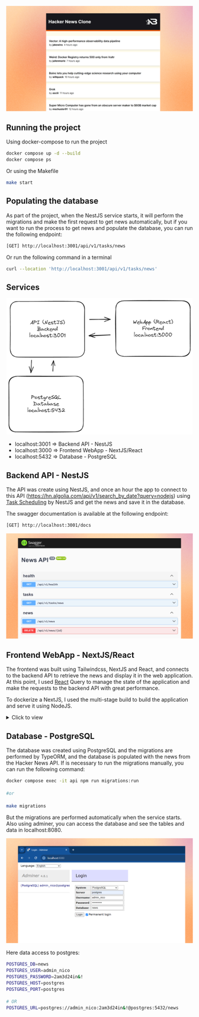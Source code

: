 ![image](/images/cover.jpg)

## Running the project

Using docker-compose to run the project
```bash
docker compose up -d --build
docker compose ps
```

Or using the Makefile
```bash
make start
```

## Populating the database

As part of the project, when the NestJS service starts, it will perform the migrations and make the first request to get news automatically, but if you want to run the process to get news and populate the database, you can run the following endpoint:

```bash
[GET] http://localhost:3001/api/v1/tasks/news
```

Or run the following command in a terminal

```bash
curl --location 'http://localhost:3001/api/v1/tasks/news'
```

## Services

![image](/images/services.png)

- localhost:3001 => Backend API - NestJS
- localhost:3000 => Frontend WebApp - NextJS/React
- localhost:5432 => Database - PostgreSQL 

## Backend API - NestJS

The API was create using NestJS, and once an hour the app to connect to this API (https://hn.algolia.com/api/v1/search_by_date?query=nodejs) using [Task Scheduling](https://docs.nestjs.com/techniques/task-scheduling) by NestJS and get the news and save it in the database.

The swagger documentation is available at the following endpoint:

```bash
[GET] http://localhost:3001/docs
```

![image](/images/full_stack_docs.jpg)


## Frontend WebApp - NextJS/React

The frontend was built using Tailwindcss, NextJS and React, and connects to the backend API to retrieve the news and display it in the web application. At this point, I used [React](https://tanstack.com/query/v3/) Query to manage the state of the application and make the requests to the backend API with great performance.

To dockerize a NextJS, I used the multi-stage build to build the application and serve it using NodeJS.

<details>
<summary>Click to view</summary>

```
FROM node:20 AS base
WORKDIR /app
COPY package.json package-lock.json ./

FROM base as builder
WORKDIR /app
COPY . .
RUN npm ci
RUN npm run build

FROM base AS runner
WORKDIR /app

ENV NODE_ENV production

RUN addgroup --system --gid 1001 nodejs
RUN adduser --system --uid 1001 nextjs

COPY --from=builder /app/public ./public

# Set the correct permission for prerender cache
RUN mkdir .next
RUN chown nextjs:nodejs .next

COPY --from=builder --chown=nextjs:nodejs /app/.next/standalone ./
COPY --from=builder --chown=nextjs:nodejs /app/.next/static ./.next/static

USER nextjs

EXPOSE 3000

ENV PORT 3000
ENV HOSTNAME "0.0.0.0"

CMD node server.js
```

</details>


## Database - PostgreSQL 

The database was created using PostgreSQL and the migrations are performed by TypeORM, and the database is populated with the news from the Hacker News API. If is necessary to run the migrations manually, you can run the following command:

```bash
docker compose exec -it api npm run migrations:run

#or

make migrations
```

But the migrations are performed automatically when the service starts. Also using adminer, you can access the database and see the tables and data in localhost:8080.

![image](/images/full_stack_adminer.jpg)

Here data access to postgres:

```bash
POSTGRES_DB=news
POSTGRES_USER=admin_nico
POSTGRES_PASSWORD=2am3d24in&!
POSTGRES_HOST=postgres
POSTGRES_PORT=postgres

# OR
POSTGRES_URL=postgres://admin_nico:2am3d24in&!@postgres:5432/news
```
